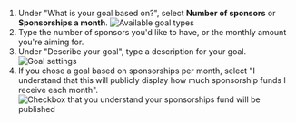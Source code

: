 1. Under "What is your goal based on?", select **Number of sponsors** or **Sponsorships a month**.
   ![Available goal types ](/assets/images/help/sponsors/select-goal-type.png)
2. Type the number of sponsors you'd like to have, or the monthly amount you're aiming for.
3. Under "Describe your goal", type a description for your goal.
   ![Goal settings](/assets/images/help/sponsors/goal-settings.png)
4. If you chose a goal based on sponsorships per month, select "I understand that this will publicly display how much sponsorship funds I receive each month".
   ![Checkbox that you understand your sponsorships fund will be published](/assets/images/help/sponsors/sponsorships-published-checkbox.png)
